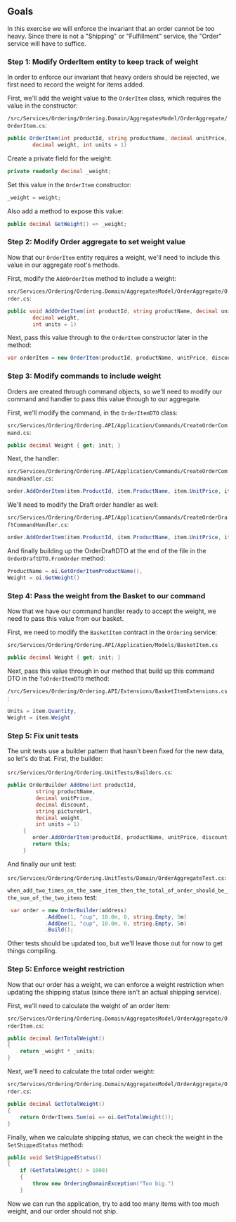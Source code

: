 ## Goals

In this exercise we will enforce the invariant that an order cannot be too heavy. Since there is not a "Shipping" or "Fulfillment" service, the "Order" service will have to suffice.

### Step 1: Modify OrderItem entity to keep track of weight

In order to enforce our invariant that heavy orders should be rejected, we first need to record the weight for items added.

First, we'll add the weight value to the `OrderItem` class, which requires the value in the constructor:

`/src/Services/Ordering/Ordering.Domain/AggregatesModel/OrderAggregate/OrderItem.cs`:

```csharp
public OrderItem(int productId, string productName, decimal unitPrice, decimal discount, string PictureUrl,
        decimal weight, int units = 1)
```

Create a private field for the weight:

```csharp
private readonly decimal _weight;
```

Set this value in the `OrderItem` constructor:

```csharp
_weight = weight;
```

Also add a method to expose this value:

```csharp
public decimal GetWeight() => _weight;
```

### Step 2: Modify Order aggregate to set weight value

Now that our `OrderItem` entity requires a weight, we'll need to include this value in our aggregate root's methods.

First, modify the `AddOrderItem` method to include a weight:

`src/Services/Ordering/Ordering.Domain/AggregatesModel/OrderAggregate/Order.cs`:

```csharp
public void AddOrderItem(int productId, string productName, decimal unitPrice, decimal discount, string pictureUrl,
        decimal weight, 
        int units = 1)
```

Next, pass this value through to the `OrderItem` constructor later in the method:

```csharp
var orderItem = new OrderItem(productId, productName, unitPrice, discount, pictureUrl, weight, units);
```

### Step 3: Modify commands to include weight

Orders are created through command objects, so we'll need to modify our command and handler to pass this value through to our aggregate.

First, we'll modify the command, in the `OrderItemDTO` class:

`src/Services/Ordering/Ordering.API/Application/Commands/CreateOrderCommand.cs`:

```csharp
public decimal Weight { get; init; }
```

Next, the handler:

`src/Services/Ordering/Ordering.API/Application/Commands/CreateOrderCommandHandler.cs`:

```csharp
order.AddOrderItem(item.ProductId, item.ProductName, item.UnitPrice, item.Discount, item.PictureUrl, item.Weight, item.Units);
```

We'll need to modify the Draft order handler as well:

`src/Services/Ordering/Ordering.API/Application/Commands/CreateOrderDraftCommandHandler.cs`:

```csharp
order.AddOrderItem(item.ProductId, item.ProductName, item.UnitPrice, item.Discount, item.PictureUrl, item.Weight, item.Units);
```

And finally building up the OrderDraftDTO at the end of the file in the `OrderDraftDTO.FromOrder` method:

```csharp
ProductName = oi.GetOrderItemProductName(),
Weight = oi.GetWeight()
```

### Step 4: Pass the weight from the Basket to our command

Now that we have our command handler ready to accept the weight, we need to pass this value from our basket. 

First, we need to modify the `BasketItem` contract in the `Ordering` service:

`src/Services/Ordering/Ordering.API/Application/Models/BasketItem.cs`

```csharp
public decimal Weight { get; init; }
```

Next, pass this value through in our method that build up this command DTO in the `ToOrderItemDTO` method:

`/src/Services/Ordering/Ordering.API/Extensions/BasketItemExtensions.cs`:

```csharp
Units = item.Quantity,
Weight = item.Weight
```

### Step 5: Fix unit tests

The unit tests use a builder pattern that hasn't been fixed for the new data, so let's do that. First, the builder:

`src/Services/Ordering/Ordering.UnitTests/Builders.cs`:

```csharp
public OrderBuilder AddOne(int productId,
         string productName,
         decimal unitPrice,
         decimal discount,
         string pictureUrl,
         decimal weight,
         int units = 1)
     {
        order.AddOrderItem(productId, productName, unitPrice, discount, pictureUrl, weight, units);
        return this;
     }
```

And finally our unit test:

`src/Services/Ordering/Ordering.UnitTests/Domain/OrderAggregateTest.cs`:

`when_add_two_times_on_the_same_item_then_the_total_of_order_should_be_the_sum_of_the_two_items` test:

```csharp
 var order = new OrderBuilder(address)
            .AddOne(1, "cup", 10.0m, 0, string.Empty, 5m)
            .AddOne(1, "cup", 10.0m, 0, string.Empty, 5m)
            .Build();
```

Other tests should be updated too, but we'll leave those out for now to get things compiling.


### Step 5: Enforce weight restriction

Now that our order has a weight, we can enforce a weight restriction when updating the shipping status (since there isn't an actual shipping service).

First, we'll need to calculate the weight of an order item:

`src/Services/Ordering/Ordering.Domain/AggregatesModel/OrderAggregate/OrderItem.cs`:

```csharp
public decimal GetTotalWeight()
{
    return _weight * _units;
}
```

Next, we'll need to calculate the total order weight:

`src/Services/Ordering/Ordering.Domain/AggregatesModel/OrderAggregate/Order.cs`:

```csharp
public decimal GetTotalWeight()
{
    return OrderItems.Sum(oi => oi.GetTotalWeight());
}
```

Finally, when we calculate shipping status, we can check the weight in the `SetShippedStatus` method:

```csharp
public void SetShippedStatus()
{
    if (GetTotalWeight() > 1000)
    {
        throw new OrderingDomainException("Too big.")
    }
```

Now we can run the application, try to add too many items with too much weight, and our order should not ship.